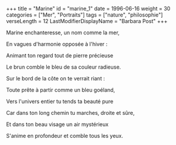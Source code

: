 +++
title = "Marine"
id = "marine_1"
date = 1996-06-16
weight = 30
categories = ["Mer", "Portraits"]
tags = ["nature", "philosophie"]
verseLength = 12
LastModifierDisplayName = "Barbara Post"
+++

Marine enchanteresse, un nom comme la mer,

En vagues d'harmonie opposée à l'hiver :

Animant ton regard tout de pierre précieuse

Le brun comble le bleu de sa couleur radieuse.

Sur le bord de la côte on te verrait riant :

Toute prête à partir comme un bleu goéland,

Vers l'univers entier tu tends ta beauté pure

Car dans ton long chemin tu marches, droite et sûre,

Et dans ton beau visage un air mystérieux

S'anime en profondeur et comble tous les yeux.
